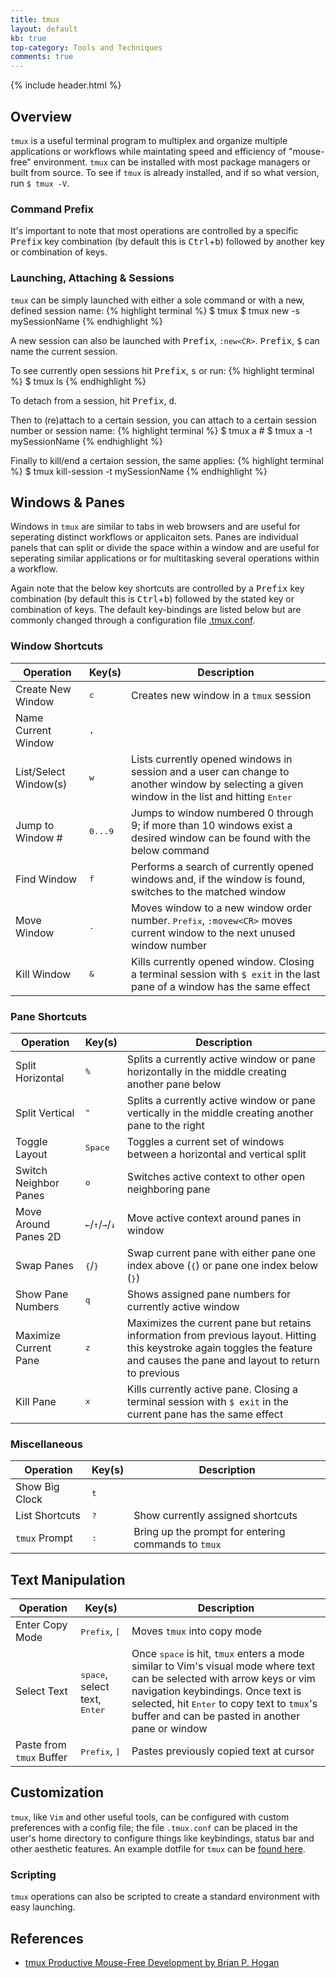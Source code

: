 ```yaml
---
title: tmux
layout: default
kb: true
top-category: Tools and Techniques
comments: true
---
```


{% include header.html %}

## Overview

`tmux` is a useful terminal program to multiplex and organize multiple applications or workflows while maintating speed and efficiency of "mouse-free" environment. `tmux` can be installed with most package managers or built from source. To see if `tmux` is already installed, and if so what version, run 
`$ tmux -V`.

### Command Prefix

It's important to note that most operations are controlled by a specific <kbd>Prefix</kbd> key combination (by default this is <kbd>Ctrl</kbd>+<kbd>b</kbd>) followed by another key or combination of keys.

### Launching, Attaching & Sessions

`tmux` can be simply launched with either a sole command or with a new, defined session name:
{% highlight terminal %}
$ tmux
$ tmux new -s mySessionName
{% endhighlight %}

A new session can also be launched with <kbd>Prefix</kbd>, `:new<CR>`. <kbd>Prefix</kbd>, <kbd>$</kbd> can name the current session.

To see currently open sessions hit <kbd>Prefix</kbd>, <kbd>s</kbd> or run:
{% highlight terminal %}
$ tmux ls
{% endhighlight %}

To detach from a session, hit <kbd>Prefix</kbd>, <kbd>d</kbd>.

Then to (re)attach to a certain session, you can attach to a certain session number or session name:
{% highlight terminal %}
$ tmux a #
$ tmux a -t mySessionName
{% endhighlight %}

Finally to kill/end a certaion session, the same applies:
{% highlight terminal %}
$ tmux kill-session -t mySessionName
{% endhighlight %}

## Windows & Panes

Windows in `tmux` are similar to tabs in web browsers and are useful for seperating distinct workflows or applicaiton sets. Panes are individual panels that can split or divide the space within a window and are useful for seperating similar applications or for multitasking several operations within a workflow.

Again note that the below key shortcuts are controlled by a <kbd>Prefix</kbd> key combination (by default this is <kbd>Ctrl</kbd>+<kbd>b</kbd>) followed by the stated key or combination of keys. The default key-bindings are listed below but are commonly changed through a configuration file [.tmux.conf](#customization).

### Window Shortcuts

| Operation | Key(s) | Description |
|-----------|--------|-------------|
| Create New Window | <kbd>c</kbd> | Creates new window in a `tmux` session |
| Name Current Window | <kbd>,</kbd> | |
| List/Select Window(s) | <kbd>w</kbd> | Lists currently opened windows in session and a user can change to another window by selecting a given window in the list and hitting <kbd>Enter</kbd> |
| Jump to Window # | <kbd>0...9</kbd> | Jumps to window numbered 0 through 9; if more than 10 windows exist a desired window can be found with the below command |
| Find Window | <kbd>f</kbd> | Performs a search of currently opened windows and, if the window is found, switches to the matched window |
| Move Window | <kbd>.</kbd> | Moves window to a new window order number. <kbd>Prefix</kbd>, `:movew<CR>` moves current window to the next unused window number |
| Kill Window | <kbd>&</kbd> | Kills currently opened window. Closing a terminal session with `$ exit` in the last pane of a window has the same effect |

### Pane Shortcuts

| Operation | Key(s) | Description |
|-----------|--------|-------------|
| Split Horizontal | <kbd>%</kbd> | Splits a currently active window or pane horizontally in the middle creating another pane below |
| Split Vertical | <kbd>"</kbd> | Splits a currently active window or pane vertically in the middle creating another pane to the right |
| Toggle Layout | <kbd>Space</kbd> | Toggles a current set of windows between a horizontal and vertical split |
| Switch Neighbor Panes | <kbd>o</kbd> | Switches active context to other open neighboring pane |
| Move Around Panes 2D | <kbd>&#8592;</kbd>/<kbd>&#8593;</kbd>/<kbd>&#8594;</kbd>/<kbd>&#8595;</kbd> | Move active context around panes in window |
| Swap Panes | <kbd>{</kbd>/<kbd>}</kbd> | Swap current pane with either pane one index above (<kbd>{</kbd>) or pane one index below (<kbd>}</kbd>) |
| Show Pane Numbers | <kbd>q</kbd> | Shows assigned pane numbers for currently active window |
| Maximize Current Pane | <kbd>z</kbd> | Maximizes the current pane but retains information from previous layout. Hitting this keystroke again toggles the feature and causes the pane and layout to return to previous |
| Kill Pane | <kbd>x</kbd> | Kills currently active pane. Closing a terminal session with `$ exit` in the current pane has the same effect |

### Miscellaneous

| Operation | Key(s) | Description |
|-----------|--------|-------------|
| Show Big Clock | <kbd>t</kbd> | |
| List Shortcuts | <kbd>?</kbd> | Show currently assigned shortcuts |
| `tmux` Prompt | <kbd>:</kbd> | Bring up the prompt for entering commands to `tmux` |

## Text Manipulation

| Operation | Key(s) | Description |
|-----------|--------|-------------|
| Enter Copy Mode | <kbd>Prefix</kbd>, <kbd>[</kbd> | Moves `tmux` into copy mode |
| Select Text | <kbd>space</kbd>, select text, <kbd>Enter</kbd> | Once <kbd>space</kbd> is hit, `tmux` enters a mode similar to Vim's visual mode where text can be selected with arrow keys or vim navigation keybindings. Once text is selected, hit <kbd>Enter</kbd> to copy text to `tmux`'s buffer and can be pasted in another pane or window |
| Paste from `tmux` Buffer | <kbd>Prefix</kbd>, <kbd>]</kbd> | Pastes previously copied text at cursor |

## Customization

`tmux`, like `Vim` and other useful tools, can be configured with custom preferences with a config file; the file `.tmux.conf` can be placed in the user's home directory to configure things like keybindings, status bar and other aesthetic features. An example dotfile for `tmux` can be [found here](https://github.com/JohnnyGOX17/configs/blob/master/configs/.tmux.conf).

### Scripting

`tmux` operations can also be scripted to create a standard environment with easy launching.

## References

* [tmux Productive Mouse-Free Development by Brian P. Hogan](https://pragprog.com/book/bhtmux/tmux)
